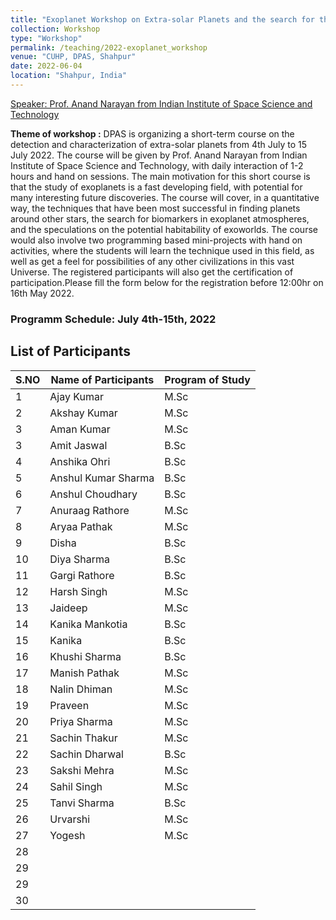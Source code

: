 ```yaml
---
title: "Exoplanet Workshop on Extra-solar Planets and the search for the Habitable Worlds"
collection: Workshop
type: "Workshop"
permalink: /teaching/2022-exoplanet_workshop
venue: "CUHP, DPAS, Shahpur"
date: 2022-06-04
location: "Shahpur, India"
---
```


[Speaker: Prof. Anand Narayan from Indian Institute of Space Science and Technology](https://www.iist.ac.in/ess/anand)

**Theme of workshop :** DPAS is organizing a short-term course on the detection and characterization of extra-solar planets from 4th July to 15 July 2022. The course will be given by Prof. Anand Narayan from Indian Institute of Space Science and Technology, with daily interaction of 1-2 hours and hand on sessions.   The main motivation for this short course is that the study of exoplanets is a fast developing field, with potential for many interesting future discoveries. The course will cover, in a quantitative way, the techniques that have been most successful in finding planets around other stars, the search for biomarkers in exoplanet atmospheres, and the speculations on the potential habitability of exoworlds. The course would also involve two programming based mini-projects with hand on activities, where the students will learn the technique used in this field, as well as get a  feel for possibilities of any other civilizations  in this vast Universe. The registered participants will also get the certification of participation.Please fill the form below for the registration before 12:00hr on 16th May 2022.

### Programm Schedule:  July 4th-15th, 2022

## List of Participants
| S.NO  | Name of Participants | Program of Study |
| ------------- | ------------- | --------------- |  
| 1  | Ajay Kumar            |      M.Sc           |
| 2  | Akshay Kumar          |      M.Sc           |
| 3  | Aman Kumar            |      M.Sc           |
| 3  | Amit Jaswal           |      B.Sc           |
| 4  | Anshika Ohri          |      B.Sc       |
| 5  | Anshul Kumar Sharma   |      B.Sc      |
| 6  | Anshul Choudhary      |      B.Sc           |
| 7  | Anuraag Rathore       |      M.Sc           |
| 8  | Aryaa Pathak          |      M.Sc           |
| 9  | Disha                 |      B.Sc           |
| 10 | Diya Sharma           |      B.Sc           |
| 11 | Gargi Rathore         |      B.Sc           |
| 12 | Harsh Singh           |     M.Sc            |
| 13 | Jaideep               |     M.Sc            |
| 14 | Kanika Mankotia       |     B.Sc            |
| 15 | Kanika                |     B.Sc            |
| 16 | Khushi Sharma         |     B.Sc            |
| 17 | Manish Pathak         |     M.Sc            |
| 18 | Nalin Dhiman          |     M.Sc            |
| 19 | Praveen               |     M.Sc            |
| 20 | Priya Sharma          |     M.Sc            |
| 21 | Sachin Thakur         |     M.Sc            |
| 22 | Sachin Dharwal        |     B.Sc            |
| 23 | Sakshi Mehra          |     M.Sc            |
| 24 | Sahil Singh           |     M.Sc            |
| 25 | Tanvi Sharma          |     B.Sc            |
| 26 | Urvarshi              |     M.Sc            |
| 27 | Yogesh                |     M.Sc            |
| 28 |          |                 |
| 29 |          |                 |
| 29 |          |                 |
| 30 |          |                 |
